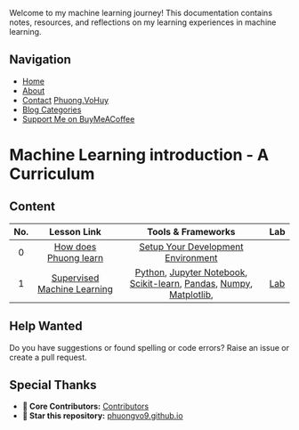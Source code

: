 
Welcome to my machine learning journey! This documentation contains notes, resources, and reflections on my learning experiences in machine learning.

## Navigation
- [Home](https://phuongvo9.github.io)
- [About](#introduction)
- [Contact](https://www.linkedin.com/in/phuongvohuy/) [Phuong.VoHuy](https://www.linkedin.com/in/phuongvohuy/)
- [Blog Categories](#categories)
- [Support Me on BuyMeACoffee](https://buymeacoffee.com/phuongvo)



# Machine Learning introduction - A Curriculum

## Content
| No. |                                                                 Lesson Link                                                                  |                                           Tools & Frameworks                                          | Lab                                                            |
| :-: | :------------------------------------------------------------------------------------------------------------------------------------------: | :---------------------------------------------------------------------------------------------: | ------------------------------------------------------------------------------ |
| 0  | [How does Phuong learn](docs/Supervised-Machine-Learning/blogs/navigation-for-beginner.md)  |  [Setup Your Development Environment](#content)                       |   |
| 1 | [Supervised Machine Learning](docs/Supervised-Machine-Learning/blogs/what-is-supervised-learning.md) | [Python](https://www.python.org/), [Jupyter Notebook](https://jupyter.org/), [Scikit-learn](https://scikit-learn.org/stable/), [Pandas](https://pandas.pydata.org/), [Numpy](https://numpy.org/), [Matplotlib](https://matplotlib.org/), | [Lab](#content) |

## Help Wanted

Do you have suggestions or found spelling or code errors? Raise an issue or create a pull request.

## Special Thanks

* **🙏 Core Contributors:** [Contributors](https://github.com/phuongvo9/phuongvo9.github.io/graphs/contributors)
* **🌟 Star this repository:** [phuongvo9.github.io](https://github.com/phuongvo9/machine-learning-introduction)